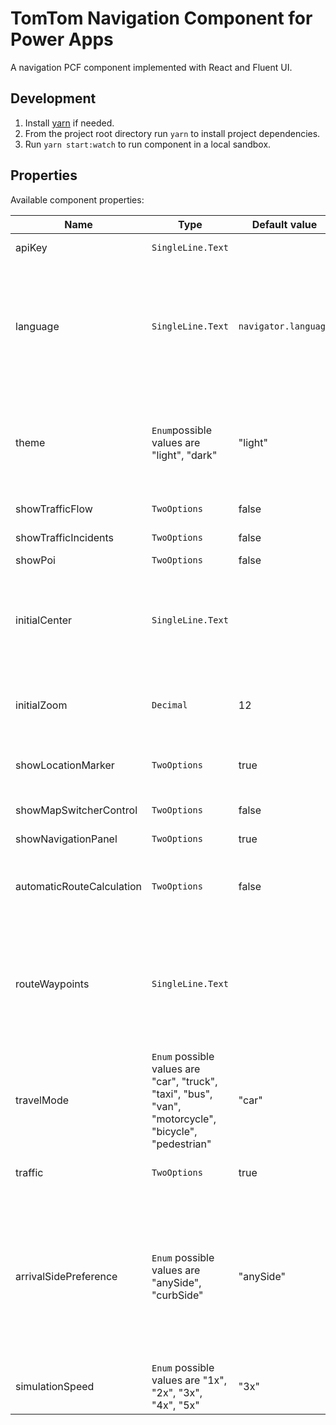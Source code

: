 # TomTom Navigation Component for Power Apps

A navigation PCF component implemented with React and Fluent UI.

## Development

1. Install [yarn](https://classic.yarnpkg.com/en/docs/install#mac-stable) if needed.
2. From the project root directory run `yarn` to install project dependencies.
3. Run `yarn start:watch` to run component in a local sandbox.

## Properties

Available component properties:

| Name                      | Type                                                                                                   | Default value | Description                                                                                                                                                                                               |
| ------------------------- | ------------------------------------------------------------------------------------------------------ | ------------- | --------------------------------------------------------------------------------------------------------------------------------------------------------------------------------------------------------- |
| apiKey                    | `SingleLine.Text`                                                                                      |               | The TomTom API key.                                                                                                                                                                                       |
| language                    | `SingleLine.Text`                                                                                      | `navigator.language`              | Language used for the map and guidance instructions. When the language provided is one of "en", "de" or "nl" it will also apply to the component UI controls.                                                                                                                                                                                       |
| theme                     | `Enum`possible values are "light", "dark"                                                              | "light"       | The componnent theme. Influences both the map style and the theme used for the components overlaid on the map.                                                                                            |
| showTrafficFlow           | `TwoOptions`                                                                                           | false         | Show the traffic flow layer.                                                                                                                                                                              |
| showTrafficIncidents      | `TwoOptions`                                                                                           | false         | Show the traffic incidents layer.                                                                                                                                                                         |
| showPoi                   | `TwoOptions`                                                                                           | false         | Show the POI layer.                                                                                                                                                                                       |
| initialCenter             | `SingleLine.Text`                                                                                      |               | Initial map center specifed in the format "latitude,longitude". This is set once when the component is mounted.                                                                                           |
| initialZoom               | `Decimal`                                                                                              | 12            | Initial zoom level. This is set once when the component is mounted.                                                                                                                                       |
| showLocationMarker        | `TwoOptions`                                                                                           | true          | Show a location marker for the user's current location.                                                                                                                                                   |
|  |
| showMapSwitcherControl    | `TwoOptions`                                                                                           | false         | Show the map switcher control.                                                                                                                                                                            |
| showNavigationPanel       | `TwoOptions`                                                                                           | true          | Show the navigation panel.                                                                                                                                                                                |
| automaticRouteCalculation | `TwoOptions`                                                                                           | false         | Automatically calculates a route when more than 1 waypoint is provided.                                                                                                                                   |
| routeWaypoints            | `SingleLine.Text`                                                                                      |               | A list of coordinate pairs, where each coordinate is specified in the format "latitude,longitude" and the pairs are separated with a semicolon character ";".                                             |
| travelMode                | `Enum` possible values are "car", "truck", "taxi", "bus", "van", "motorcycle", "bicycle", "pedestrian" | "car"         | The travel mode used for the route calculation.                                                                                                                                                           |
| traffic                   | `TwoOptions`                                                                                           | true          | Calculates the route using live traffic.                                                                                                                                                                  |
| arrivalSidePreference     | `Enum` possible values are "anySide", "curbSide"                                                       | "anySide"     | Specifies the preference of roadside on arrival to waypoints and destination. Stop on the road has to be set at least two meters to the preferred side, otherwise the behavior will default to "anySide". |
| simulationSpeed           | `Enum` possible values are "1x", "2x", "3x", "4x", "5x"                                                | "3x"          | The navigation simulation speed.                                                                                                                                                                                     |
